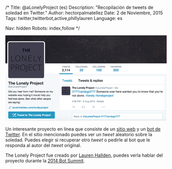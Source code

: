 /*
Title: @aLonelyProject (es)
Description: "Recopilación de tweets de soledad en Twitter."
Author: hectorpalmatellez
Date: 2 de Noviembre, 2015
Tags: twitter,twitterbot,active,phillylauren
Language: es

Nav: hidden
Robots: index,follow
*/

[![](/content/bots/twitterbots/images/aLonelyProject.png)](https://twitter.com/aLonelyProject)

Un interesante proyecto en línea que consiste de un [sitio web](http://www.laurenhallden.com/lonelyproject/) y un [bot de Twitter](https://twitter.com/aLonelyProject). En el sitio mencionado puedes ver un *tweet* aleatorio sobre la soledad. Puedes elegir si recuperar otro *tweet* o pedirle al bot que le responda al autor del *tweet* original.

The Lonely Project fue creado por [Lauren Hallden](https://twitter.com/phillylauren), puedes verla hablar del proyecto durante la [2014 Bot Summit](https://www.youtube.com/watch?v=4CsYtensv94&feature=youtu.be&t=2h27m51s).